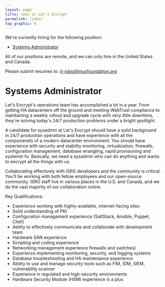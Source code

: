 ```yaml
---
layout: page
title: Jobs at Let's Encrypt
permalink: /jobs/
top_graphic: 4
---
```


We're currently hiring for the following position:

* [Systems Administrator](#systems-administrator)

All of our positions are remote, and we can only hire in the United States and Canada.

Please submit resumes to: <it-jobs@linuxfoundation.org>

# Systems Administrator

Let's Encrypt's operations team has accomplished a lot in a year. From getting HA datacenters off the ground and meeting WebTrust compliance to maintaining a weekly rollout and upgrade cycle with very little downtime, they're solving today's 24/7 production problems under a bright spotlight.

A candidate for sysadmin at Let's Encrypt should have a solid background in 24/7 production operations and have experience with all the componenets of a modern datacenter environment. You should have experience with security and stability monitoring, virtualization, firewalls, configuration management, database wrangling, rapid provisioning and systemd-fu. Basically, we need a sysadmin who can do anything and wants to encrypt all the things with us.

Collaborating effectively with ISRG developers and the community is critical. You’ll be working with both fellow employees and our open-source community. ISRG staff live in various places in the U.S. and Canada, and we do the vast majority of our collaboration online.

Key Qualifications:

* Experience working with highly-available, internet-facing sites
* Solid understanding of PKI
* Configuration management experience (SaltStack, Ansible, Puppet, Chef)
* Ability to effectively communicate and collaborate with development team
* Hardware SAN experience
* Scripting and coding experience
* Networking management experience firewalls and switches)
* Experience implementing monitoring, security, and logging systems
* Database troubleshooting and HA maintenance experience
* Ability to use and manage security tools such as FIM, IDM, SIEM, vulnerability scanner
* Experience in regulated and high-security environments
* Hardware Security Module (HSM) experience is a plus
